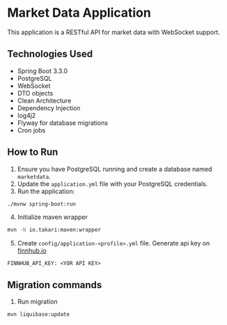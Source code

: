 # Market Data Application

This application is a RESTful API for market data with WebSocket support.

## Technologies Used

- Spring Boot 3.3.0
- PostgreSQL
- WebSocket
- DTO objects
- Clean Architecture
- Dependency Injection
- log4j2
- Flyway for database migrations
- Cron jobs

## How to Run

1. Ensure you have PostgreSQL running and create a database named `marketdata`.
2. Update the `application.yml` file with your PostgreSQL credentials.
3. Run the application:

```bash
./mvnw spring-boot:run
```

4. Initialize maven wrapper

```bash
mvn -N io.takari:maven:wrapper
```

5. Create `config/application-<profile>.yml` file. Generate api key on [finnhub.io](https://finnhub.io/dashboard)
```dotenv
FINNHUB_API_KEY: <YOR API KEY>

```

## Migration commands

1. Run migration

```bash
mvn liquibase:update 
```
